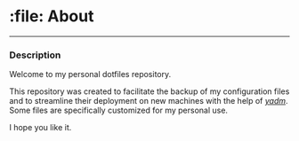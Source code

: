 # :file: About

---

### Description

Welcome to my personal dotfiles repository.

This repository was created to facilitate the backup of my configuration files and to streamline their deployment on new machines with the help of [_yadm_](https://yadm.io/). Some files are specifically customized for my personal use.

I hope you like it.
